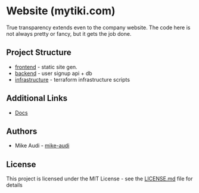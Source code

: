 Website (mytiki.com)
===========
True transparency extends even to the company website. 
The code here is not always pretty or fancy, but it gets
the job done. 

## Project Structure
- [frontend](frontend/README.md) - static site gen.
- [backend](backend/README.md) - user signup api + db
- [infrastructure](infrastructure/README.md) - terraform 
infrastructure scripts

## Additional Links
- [Docs](https://mytiki.readme.io)

## Authors
- Mike Audi - [mike-audi](https://github.com/mike-audi)

## License
This project is licensed under the MIT License - see the 
[LICENSE.md](LICENSE) file for details
